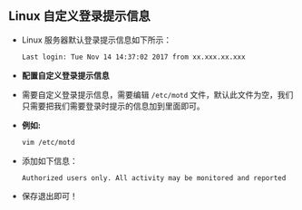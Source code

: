 ## Linux 自定义登录提示信息
- Linux 服务器默认登录提示信息如下所示：
  
  ```bash
  Last login: Tue Nov 14 14:37:02 2017 from xx.xxx.xx.xxx
  ```
- **配置自定义登录提示信息**
- 需要自定义登录提示信息，需要编辑 `/etc/motd` 文件，默认此文件为空，我们只需要把我们需要登录时提示的信息加到里面即可。
- **例如:** 
  
  ```bash
  vim /etc/motd
  ```
- 添加如下信息：
  
  ```bash
  Authorized users only. All activity may be monitored and reported
  ```
- 保存退出即可！
